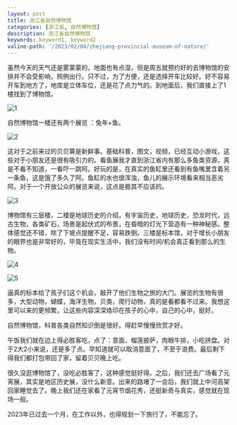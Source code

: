 ```yaml
---
layout: post
title: 浙江省自然博物馆
categories: [浙江省, 自然博物馆]
description: 浙江省自然博物馆
keywords: keyword1, keyword2
valine-path: '/2023/02/04/zhejiang-provincial-museum-of-nature/'
---
```


虽然今天的天气还是雾蒙蒙的，地面也有点湿，但是周五就预约好的去博物馆的安排并不会受影响，照例出行。只不过，为了方便，还是选择开车比较好。好不容易开车到地方了，地库是立体车位，还是花了点力气的。到地面后，我们直接上了1楼找到了博物馆。

![1](http://img.qingtian16265.com/20230205001.jpeg)

自然博物馆一楼还有两个展览 ：兔年+鱼。

![2](http://img.qingtian16265.com/20230205002.jpeg)

这对于之前来过的贝贝算是新鲜事。基础科普，图文，视频，已经互动小游戏，这些对于小朋友还是很有吸引力的。看鱼展我才直到浙江省内有那么多鱼类资源，真是不看不知道，一看吓一跳阿。好玩的是，在真实的鱼缸里还看到有鱼嘴里含着另一条鱼，这是饿了多久了阿。鱼缸的水也很浑浊，鱼儿的展示环境看来相当恶劣阿。对于一个开放公众的展览来说，这点是极其不应该的。

![3](http://img.qingtian16265.com/20230205003.jpeg)

博物馆有三层楼，二楼是地球历史的介绍，有宇宙历史，地球历史，恐龙时代，远古生物，各类矿石，场景是起伏式的布景，在昏暗的灯光下营造有一种神秘感。整体感觉还不错，除了下坡点提醒不足，容易跌倒。三楼是标本馆，对于增长小朋友的眼界也是非常好的，毕竟在现实生活中，我们没有时间/机会真正看到那么的生物。

![4](http://img.qingtian16265.com/20230205004.jpeg)

![5](http://img.qingtian16265.com/20230205005.jpeg)

逼真的标本给了孩子们这个机会，敲开了他们生物之旅的大门。展览的生物有很多，大型动物，蝴蝶，海洋生物，贝类，爬行动物，真的是看都看不过来。我想这里可以来的更频繁，让这些内容深深烙印在孩子的心中，自己的心中，挺好。

自然博物馆，科普各类自然知识倒是很好。得赶早慢慢欣赏才好。

午饭我们就在边上得必胜客吃，点了：意面，榴莲披萨，肉眼牛排，小吃拼盘。对于2大2小来说，还是多了点。早知道就可以取消意面了，不至于浪费。最后剩下得我们都打包带回了家，留着贝贝晚上吃。

很久没逛博物馆了，没吃必胜客了，这种感觉挺好得。之后，我们还去广场看了元宵展，其实是地区历史展，没什么新意。出来的路堵了一会后，我们就上中河高架回家睡觉去了。晚上我们还在家看了元宵节烟花秀，还挺新奇与真实，感觉就在现场一般。

2023年已过去一个月，在工作以外，也得规划一下旅行了，不能忘了。


